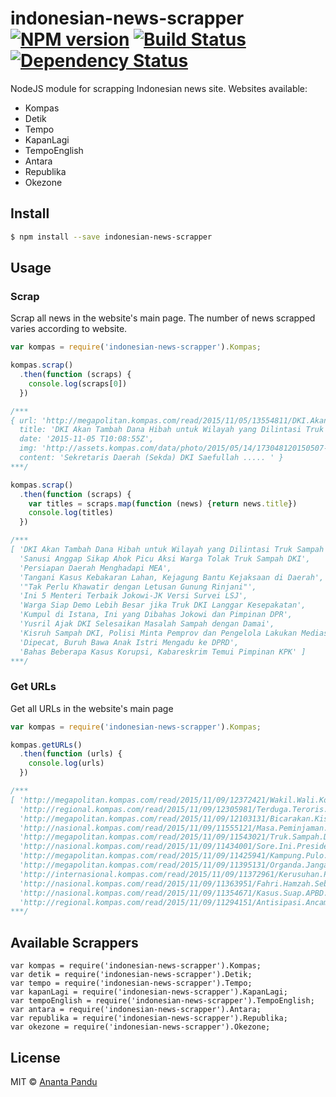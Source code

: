 # indonesian-news-scrapper [![NPM version][npm-image]][npm-url] [![Build Status][travis-image]][travis-url] [![Dependency Status][daviddm-image]][daviddm-url]

NodeJS module for scrapping Indonesian news site.
Websites available:
+ Kompas
+ Detik
+ Tempo
+ KapanLagi
+ TempoEnglish
+ Antara
+ Republika
+ Okezone


## Install

```sh
$ npm install --save indonesian-news-scrapper
```


## Usage

### Scrap

Scrap all news in the website's main page. The number of news scrapped varies according to website.

```js
var kompas = require('indonesian-news-scrapper').Kompas;

kompas.scrap()
  .then(function (scraps) {
    console.log(scraps[0])
  })

/***
{ url: 'http://megapolitan.kompas.com/read/2015/11/05/13554811/DKI.Akan.Tambah.Dana.Hibah.untuk.Wilayah.yang.Dilintasi.Truk.Sampah',
  title: 'DKI Akan Tambah Dana Hibah untuk Wilayah yang Dilintasi Truk Sampah',
  date: '2015-11-05 T10:08:55Z',
  img: 'http://assets.kompas.com/data/photo/2015/05/14/173048120150507-140842780x390.JPG',
  content: 'Sekretaris Daerah (Sekda) DKI Saefullah ..... ' }
***/

kompas.scrap()
  .then(function (scraps) {
    var titles = scraps.map(function (news) {return news.title})
    console.log(titles)
  })

/***
[ 'DKI Akan Tambah Dana Hibah untuk Wilayah yang Dilintasi Truk Sampah',
  'Sanusi Anggap Sikap Ahok Picu Aksi Warga Tolak Truk Sampah DKI',
  'Persiapan Daerah Menghadapi MEA',
  'Tangani Kasus Kebakaran Lahan, Kejagung Bantu Kejaksaan di Daerah',
  '"Tak Perlu Khawatir dengan Letusan Gunung Rinjani"',
  'Ini 5 Menteri Terbaik Jokowi-JK Versi Survei LSJ',
  'Warga Siap Demo Lebih Besar jika Truk DKI Langgar Kesepakatan',
  'Kumpul di Istana, Ini yang Dibahas Jokowi dan Pimpinan DPR',
  'Yusril Ajak DKI Selesaikan Masalah Sampah dengan Damai',
  'Kisruh Sampah DKI, Polisi Minta Pemprov dan Pengelola Lakukan Mediasi',
  'Dipecat, Buruh Bawa Anak Istri Mengadu ke DPRD',
  'Bahas Beberapa Kasus Korupsi, Kabareskrim Temui Pimpinan KPK' ]
***/
```

### Get URLs

Get all URLs in the website's main page

```js
var kompas = require('indonesian-news-scrapper').Kompas;

kompas.getURLs()
  .then(function (urls) {
    console.log(urls)
  })

/***
[ 'http://megapolitan.kompas.com/read/2015/11/09/12372421/Wakil.Wali.Kota.Bekasi.Izin.Melintas.24.Jam.Truk.Sampah.DKI.Hanya.Sementara',
  'http://regional.kompas.com/read/2015/11/09/12305981/Terduga.Teroris.yang.Tewas.di.Sulteng.Belum.Teridentifikasi',
  'http://megapolitan.kompas.com/read/2015/11/09/12103131/Bicarakan.Kisruh.Sampah.Ahok.Akan.Bertemu.Wali.Kota.Bekasi.',
  'http://nasional.kompas.com/read/2015/11/09/11555121/Masa.Peminjaman.Gedung.BNN.Milik.Polri.Habis.Desember.2015',
  'http://megapolitan.kompas.com/read/2015/11/09/11543021/Truk.Sampah.DKI.Diizinkan.Melintas.24.Jam.DPRD.Bekasi.Tetap.Ingin.Evaluasi.MoU.',
  'http://nasional.kompas.com/read/2015/11/09/11434001/Sore.Ini.Presiden.Italia.Akan.Temui.Jokowi.di.Istana.Merdeka',
  'http://megapolitan.kompas.com/read/2015/11/09/11425941/Kampung.Pulo.Masih.Kebanjiran.Warga.Minta.Ahok.Buat.Gorong-gorong',
  'http://megapolitan.kompas.com/read/2015/11/09/11395131/Organda.Jangan.Selalu.Salahkan.Sopir.',
  'http://internasional.kompas.com/read/2015/11/09/11372961/Kerusuhan.Pecah.di.Pusat.Tahanan.Imigrasi.Australia.di.Christmas.Island',
  'http://nasional.kompas.com/read/2015/11/09/11363951/Fahri.Hamzah.Sebut.Soeharto.Layak.Dapat.Gelar.Pahlawan',
  'http://nasional.kompas.com/read/2015/11/09/11354671/Kasus.Suap.APBD.KPK.Panggil.9.Anggota.DPRD.Sumut.2009-2014',
  'http://regional.kompas.com/read/2015/11/09/11294151/Antisipasi.Ancaman.Teroris.Petugas.Keamanan.Khusus.Disiagakan.di.Candi' ]
***/
```

## Available Scrappers

```
var kompas = require('indonesian-news-scrapper').Kompas;
var detik = require('indonesian-news-scrapper').Detik;
var tempo = require('indonesian-news-scrapper').Tempo;
var kapanLagi = require('indonesian-news-scrapper').KapanLagi;
var tempoEnglish = require('indonesian-news-scrapper').TempoEnglish;
var antara = require('indonesian-news-scrapper').Antara;
var republika = require('indonesian-news-scrapper').Republika;
var okezone = require('indonesian-news-scrapper').Okezone;
```

## License

MIT © [Ananta Pandu](pandu.ml)


[npm-image]: https://badge.fury.io/js/indonesian-news-scrapper.svg
[npm-url]: https://npmjs.org/package/indonesian-news-scrapper
[travis-image]: https://travis-ci.org/anpandu/indonesian-news-scrapper.svg?branch=master
[travis-url]: https://travis-ci.org/anpandu/indonesian-news-scrapper
[daviddm-image]: https://david-dm.org/anpandu/indonesian-news-scrapper.svg?theme=shields.io
[daviddm-url]: https://david-dm.org/anpandu/indonesian-news-scrapper
